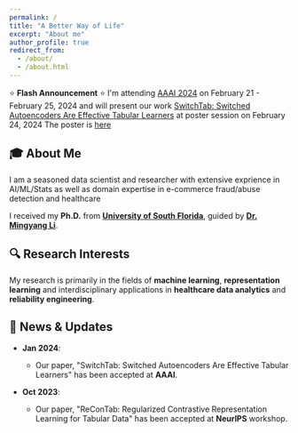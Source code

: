 ```yaml
---
permalink: /
title: "A Better Way of Life"
excerpt: "About me"
author_profile: true
redirect_from:
  - /about/
  - /about.html
---
```


<!-- @format -->

⭐ **Flash Announcement** ⭐ I'm attending [AAAI 2024](https://aaai.org/aaai-conference/) on February 21 - February 25, 2024 and will present our work [SwitchTab: Switched Autoencoders Are Effective Tabular Learners](https://ericchen12377.github.io/publication/2024-01-04-SwitchTab-Switched-Autoencoders-Are-Effective-Tabular-Learners) at poster session on February 24, 2024
The poster is [here](http://ericchen12377.github.io/files/AAAI2024_poster_AS_48_36.pdf)

## 🎓 **About Me**

I am a seasoned data scientist and researcher with extensive exprience in AI/ML/Stats as well as domain expertise in e-commerce fraud/abuse detection and healthcare

I received my **Ph.D.** from [**University of South Florida**](https://www.usf.edu/), guided by [**Dr. Mingyang Li**](https://www.usf.edu/engineering/imse/people/index.aspx#:~:text=About-,Mingyang%20Li,-Associate%20Professor).

## 🔍 **Research Interests**

My research is primarily in the fields of **machine learning**, **representation learning** and interdisciplinary applications in **healthcare data analytics** and **reliability engineering**.

## 📰 **News & Updates**

- **Jan 2024**:

  - Our paper, "SwitchTab: Switched Autoencoders Are Effective Tabular Learners" has been accepted at **AAAI**.

- **Oct 2023**:
  - Our paper, "ReConTab: Regularized Contrastive Representation Learning for Tabular Data" has been accepted at **NeurIPS** workshop.
